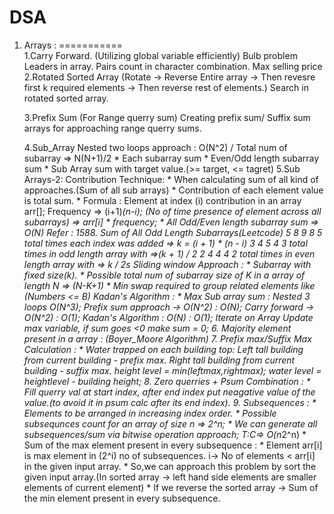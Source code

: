 # DSA

1. Arrays :
===========   
   1.Carry Forward. (Utilizing global variable efficiently)
     Bulb problem
     Leaders in array.
     Pairs count in character combination.
     Max selling price
   2.Rotated Sorted Array (Rotate -> Reverse Entire array -> Then revesre first k required elements -> Then reverse rest of elements.) 
     Search in rotated sorted array.
   
   3.Prefix Sum (For Range querry sum)
     Creating prefix sum/ Suffix sum arrays for approaching range querry sums.
   
   4.Sub_Array
      Nested two loops approach : O(N^2) / Total num of subarray => N(N+1)/2
       * Each subarray sum
       * Even/Odd length subarray sum
       * Sub Array sum with target value.(>= target, <= tagret)
   5.Sub Arrays-2:
      Contribution Technique: 
         * When calculating sum of all kind of approaches.(Sum of all sub arrays)
         * Contribution of each element value is total sum.
         * Formula :
               Element at index (i) contribution in an array arr[];
               Frequency =>  (i+1)*(n-i); (No of time presence of element across all subarrays)
               => arr[i] * frequency;
         * All Odd/Even length subarray sum => O(N)
                 Refer : 1588. Sum of All Odd Length Subarrays(Leetcode)
                 5 8 9 8 5 total times each index was added => k = (i + 1) * (n - i)
                 3 4 5 4 3 total times in odd length array with =>(k + 1) / 2
                 2 4 4 4 2 total times in even length array with => k / 2s
      Sliding window Approach :
         * Subarray with fixed size(k). 
         * Possible total num of subarray size of K in a array of length N => (N-K+1)
         * Min swap required to group related elements like (Numbers <= B)
      Kadan's Algorithm :
         * Max Sub array sum :
               Nested 3 loops O(N^3); Prefix sum approach -> O(N^2) : O(N); Carry forward -> O(N^2) : O(1);
               Kadan's Algorithm : O(N) : O(1);
                  Iterate on Array Update max variable, if sum goes <0 make sum = 0;
   6. Majority element present in a array : (Boyer_Moore Algorithm)
   7. Prefix max/Suffix Max Calculation :
         * Water trapped on each building top:
             Left tall building from current building - prefix max.
             Right tall building from current building - suffix max.
             height level = min(leftmax,rightmax);
             water level = heightlevel - building height;
   8. Zero querries + Psum Combination :
         * Fill querry val at start index, after end index put neagative value of the value.(to avoid it in psum calc after its end index).
   9. Subsequences :
         * Elements to be arranged in increasing index order.
         * Possible subsequnces count for an array of size n => 2^n;
         * We can generate all subsequences/sum via bitwise operation approach;  T:C=> O(n*2^n)
         * Sum of the max element present in every subsequence :
         *  Element arr[i] is max element in (2^i) no of subsequences. i-> No of elements < arr[i] in the given input array.
         *  So,we can approach this problem by sort the given input array.(In sorted array -> left hand side elements are smaller elements of current element)
         *  If we reverse the sorted array -> Sum of the min element present in every subsequence.

